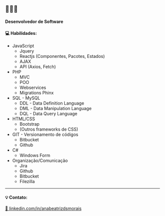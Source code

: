 <h2>👋👋👋</h2>

<h4>Desenvolvedor de Software</h4>

<h4>💻 Habilidades:</h4>
<ul>
  <li>JavaScript
    <ul><li>Jquery</li></ul>
    <ul><li>Reactjs (Componentes, Pacotes, Estados)</li></ul>
    <ul><li>AJAX</li></ul>
    <ul><li>API (Axios, Fetch)</li></ul>
  </li>
  <li>PHP
    <ul><li>MVC</li></ul>
    <ul><li>POO</li></ul>
    <ul><li>Webservices</li></ul>
    <ul><li>Migrations Phinx</li></ul>
  </li>
  <li>SQL - MySQL
  <ul><li>DDL - Data Definition Language</li></ul>
  <ul><li>DML - Data Manipulation Language</li></ul>
  <ul><li>DQL - Data Query Language</li></ul>
  </li>
  <li>HTML/CSS
    <ul><li>Bootstrap</li></ul>
    <ul><li>(Outros frameworks de CSS)</li></ul>
  </li>
  <li>GIT - Versionamento de códigos
  <ul><li>Bitbucket</li></ul>
  <ul><li>Github</li></ul>
  </li>
  <li>C#
    <ul><li>Windows Form</li></ul>
  </li>
  <li>Organização/Comunicação
  <ul><li>Jira</li></ul>
  <ul><li>Github</li></ul>
  <ul><li>Bitbucket</li></ul>
  <ul><li>Filezilla</li></ul>
  </li>
</ul>

<hr>

<h4>💡 Contato:</h4>

<a href="https://www.linkedin.com/in/anabeatrizdsmorais/" target="_blank">🔗 linkedin.com/in/anabeatrizdsmorais</a><br>

